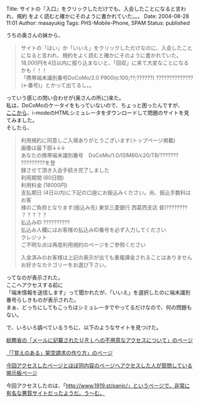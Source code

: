 Title: サイトの『入口』をクリックしただけでも、入会したことになると言われ、規約 をよく読むと確かにそのように書かれていた。。。
Date: 2004-08-28 11:01
Author: masayukig
Tags: PHS-Mobile-Phone, SPAM
Status: published

うちの奥さんの妹から、  

> サイトの「はい」か「いいえ」をクリックしただけなのに、入会したことになると言われ、規約をよく読むと確かにそのように書かれていた。  
> 18,000円を4日以内に振り込まないと、「回収」に来て大変なことになるかも！！！  
> 「携帯端末識別番号DoCoMo/2.0 P900i(c100;??;??????)
> ??????????????(←番号)」とかって出てるし。。

っていう感じの問い合わせが(奥さんの所に)来た。  
私は、DoCoMoのケータイをもっていないので、ちょっと困ったんですが、  
[ここから](http://www.nttdocomo.co.jp/mc-user/i/flash/tool.html)、i-modeのHTMLシミュレータをダウンロードして問題のサイトを見てみました。  
そしたら、  

> 利用規約に同意しご入場ありがとうございます(トップページ掲載)  
> 画像は最下部↓↓↓  
> あなたの携帯端末識別番号　DoCoMo/1.0/ISIM60/c20/TB/???????
> ?????????を登  
> 録させて頂き入会手続き完了しました  
> 利用期間 (60日間)  
> 利用料金 (18000円)  
> 支払期日
> (4日以内)に下記の口座にお振込みください。尚、振込手数料はお客  
> 様のご負担となります(振込み先) 東京三菱銀行 西葛西支店 普)????????
> ？？？？？  
> 払込みID ??????????  
> 払込み人欄にはお客様の払込みID番号を必ず入力してください  
> クレジット  
> ご不明な点は再度利用規約のページをご参照ください
>
> 入金済みのお客様は上記の表示が出ても重複課金されることはありません  
> お好きなカテゴリーをお選び下さい。

ってなのが表示された。  
ここへアクセスする前に  
「端末情報を送信します」って聞かれたが、「いいえ」を選択したのに端末識別番号らしきものが表示された。  
まぁ、どっちにしてもこっちはシミュレータでやってるだけなので、何の問題もない。

で、いろいろ調べているうちに、以下のようなサイトを見つけた。

[総務省の「メールに記載されたＵＲＬへの不用意なアクセスについて」のページ](http://www.soumu.go.jp/s-news/2004/040421_3.html)

[「「覚えのある」架空請求の作り方」のページ](http://www.kumat.com/hennamail/spam/case_seikyu4.htm)

[今回アクセスしたページとほぼ同内容のページへアクセスした人が質問している掲示板ページ](http://cgi36.plala.or.jp/discuss/bbs.cgi?log=3473)

今回アクセスしたのは、「http://www.1919.st/panic/」というページで、非常に有名な悪質サイトだったようだ。う〜む。
